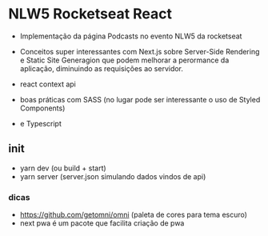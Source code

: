 # NLW5 Rocketseat React
- Implementação da página Podcasts no evento NLW5 da rocketseat

- Conceitos super interessantes com Next.js sobre Server-Side Rendering e Static Site Generagion que podem melhorar a perormance da aplicação, diminuindo as requisições ao servidor.
- react context api

- boas práticas com SASS (no lugar pode ser interessante o uso de Styled Components) 
- e Typescript

## init
- yarn dev (ou build + start)
- yarn server (server.json simulando dados vindos de api)

### dicas
- https://github.com/getomni/omni (paleta de cores para tema escuro)
- next pwa é um pacote que facilita criação de pwa
